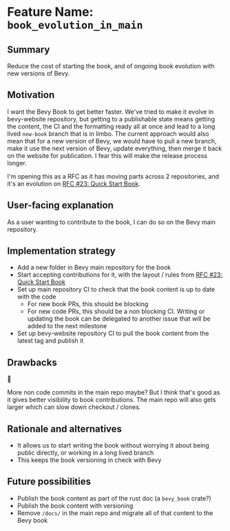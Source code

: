# Feature Name: `book_evolution_in_main`

## Summary

Reduce the cost of starting the book, and of ongoing book evolution with new versions of Bevy.

## Motivation

I want the Bevy Book to get better faster. We've tried to make it evolve in bevy-website repository, but getting to a publishable state means getting the content, the CI and the formatting ready all at once and lead to a long lived `new-book` branch that is in limbo. The current approach would also mean that for a new version of Bevy, we would have to pull a new branch, make it use the next version of Bevy, update everything, then merge it back on the website for publication. I fear this will make the release process longer.

I'm opening this as a RFC as it has moving parts across 2 repositories, and it's an evolution on [RFC #23: Quick Start Book](https://github.com/bevyengine/rfcs/blob/main/rfcs/23-quick_start_book.md).

## User-facing explanation

As a user wanting to contribute to the book, I can do so on the Bevy main repository.

## Implementation strategy

- Add a new folder in Bevy main repository for the book
- Start accepting contributions for it, with the layout / rules from [RFC #23: Quick Start Book](https://github.com/bevyengine/rfcs/blob/main/rfcs/23-quick_start_book.md)
- Set up main repository CI to check that the book content is up to date with the code
  - For new book PRs, this should be blocking
  - For new code PRs, this should be a non blocking CI. Writing or updating the book can be delegated to another issue that will be added to the next milestone
- Set up bevy-website repository CI to pull the book content from the latest tag and publish it

## Drawbacks

🤷

More non code commits in the main repo maybe? But I think that's good as it gives better visibility to book contributions. The main repo will also gets larger which can slow down checkout / clones.

## Rationale and alternatives

- It allows us to start writing the book without worrying it about being public directly, or working in a long lived branch
- This keeps the book versioning in check with Bevy

## Future possibilities

- Publish the book content as part of the rust doc (a `bevy_book` crate?)
- Publish the book content with versioning
- Remove `/docs/` in the main repo and migrate all of that content to the Bevy book
